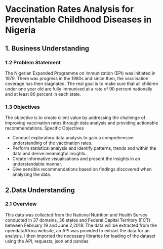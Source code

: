 # Vaccination Rates Analysis for Preventable Childhood Diseases in Nigeria

## 1. Business Understanding
### 1.2 Problem Statement
The Nigerian Expanded Programme on Immunization (EPI) was initiated in 1979. There was
progress in the 1980s and since then, the vaccination coverage has then stagnated. The real
goal is to make sure that all children under one year old are fully immunised at a rate of 90
percent nationally and at least 80 percent in each state.

### 1.3 Objectives
The objective is to create client value by addressing the challenge of improving vaccination
rates through data analysis and providing actionable recommendations.
Specific Objectives
- Conduct exploratory data analysis to gain a comprehensive understanding of the
vaccination rates.
- Perform statistical analysis and identify patterns, trends and within the data and
derive meaningful insights.
- Create informative visualisations and present the insights in an understandable
manner.
- Give sensible recommendations based on findings discovered when analysing the
data.

## 2.Data Understanding
### 2.1 Overview
This data was collected from the National Nutrition and Health Survey conducted in 37 domains, 36 states and Federal Capital Territory (FCT) between February 19 and June 2,2018. The data will be extracted from the opendataAfrica website, an API was provided to extract the data for an analysis.
I then imported the necessary libraries for loading of the dataset using the API; requests, json and pandas
